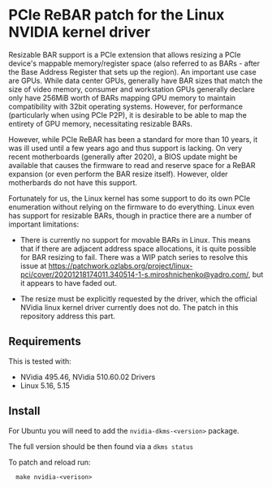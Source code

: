 # PCIe ReBAR patch for the Linux NVIDIA kernel driver

Resizable BAR support is a PCIe extension that allows resizing a PCIe device's
mappable memory/register space (also referred to as BARs - after the Base
Address Register that sets up the region). An important use case are GPUs.
While data center GPUs, generally have BAR sizes that match the size of
video memory, consumer and workstation GPUs generally declare only have 256MiB worth
of BARs mapping GPU memory to maintain compatibility with 32bit operating systems.
However, for performance (particularly when using PCIe P2P), it is desirable to be
able to map the entirety of GPU memory, necessitating resizable BARs.

However, while PCIe ReBAR has been a standard for more than 10 years, it was ill
used until a few years ago and thus support is lacking. On very recent motherboards
(generally after 2020), a BIOS update might be available that causes the firmware
to read and reserve space for a ReBAR expansion (or even perform the BAR resize
itself). However, older motherbards do not have this support.

Fortunately for us, the Linux kernel has some support to do its own PCIe enumeration
without relying on the firmware to do everything. Linux even has support for resizable
BARs, though in practice there are a number of important limitations:

- There is currently no support for movable BARs in Linux. This means that if there
 are adjacent address space allocations, it is quite possible for BAR resizing to fail.
 There was a WIP patch series to resolve this issue at https://patchwork.ozlabs.org/project/linux-pci/cover/20201218174011.340514-1-s.miroshnichenko@yadro.com/, but it appears to have faded out.

- The resize must be explicitly requested by the driver, which the official NVidia linux
  kernel driver currently does not do. The patch in this repository address this part.

## Requirements

This is tested with:
  - NVidia 495.46, NVidia 510.60.02 Drivers
  - Linux 5.16, 5.15

## Install

For Ubuntu you will need to add the `nvidia-dkms-<version>` package.

The full version should be then found via a `dkms status`

To patch and reload run:

```
  make nvidia-<verison>
```

